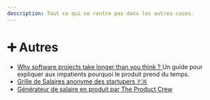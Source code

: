 ```yaml
---
description: Tout ce qui ne rentre pas dans les autres cases.
---
```


# ➕ Autres

* [Why software projects take longer than you think ? ](https://erikbern.com/2019/04/15/why-software-projects-take-longer-than-you-think-a-statistical-model.html)Un guide pour expliquer aux impatients pourquoi le produit prend du temps.
* [Grille de Salaires anonyme des startupers 🇫🇷](https://docs.google.com/spreadsheets/d/1Zjvz-Ud2TR3rco2BTq0X0Ovr29ohASCRiAATwmAX5YY/edit?usp=sharing)
* [Générateur de salaire en produit par The Product Crew](https://theproductcrew.outgrow.us/simulateur-salaires-PrD?\_hsenc=p2ANqtz-9EYE2YHn\_goKNuljbhKI6POgxS3LIIZFbbd1VFQem107SAtI1JSpz9l6ECIEjb5JwxqDaeGQXSqd\_E5cvW-lfNYt1dsg&\_hsmi=204337905\&utm\_content=204337905\&utm\_medium=email\&utm\_source=hs\_automation)
